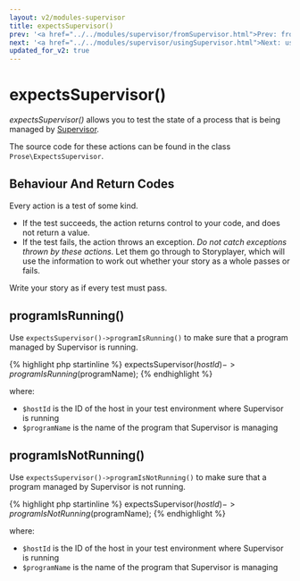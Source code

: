 ```yaml
---
layout: v2/modules-supervisor
title: expectsSupervisor()
prev: '<a href="../../modules/supervisor/fromSupervisor.html">Prev: fromSupervisor()</a>'
next: '<a href="../../modules/supervisor/usingSupervisor.html">Next: usingSupervisor()</a>'
updated_for_v2: true
---
```


# expectsSupervisor()

_expectsSupervisor()_ allows you to test the state of a process that is being managed by [Supervisor](http://supervisord.org).

The source code for these actions can be found in the class `Prose\ExpectsSupervisor`.

## Behaviour And Return Codes

Every action is a test of some kind.

* If the test succeeds, the action returns control to your code, and does not return a value.
* If the test fails, the action throws an exception.  _Do not catch exceptions thrown by these actions_.  Let them go through to Storyplayer, which will use the information to work out whether your story as a whole passes or fails.

Write your story as if every test must pass.

## programIsRunning()

Use `expectsSupervisor()->programIsRunning()` to make sure that a program managed by Supervisor is running.

{% highlight php startinline %}
expectsSupervisor($hostId)->programIsRunning($programName);
{% endhighlight %}

where:

* `$hostId` is the ID of the host in your test environment where Supervisor is running
* `$programName` is the name of the program that Supervisor is managing

## programIsNotRunning()

Use `expectsSupervisor()->programIsNotRunning()` to make sure that a program managed by Supervisor is not running.

{% highlight php startinline %}
expectsSupervisor($hostId)->programIsNotRunning($programName);
{% endhighlight %}

where:

* `$hostId` is the ID of the host in your test environment where Supervisor is running
* `$programName` is the name of the program that Supervisor is managing
